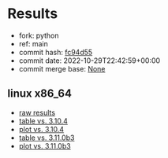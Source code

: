 # Results

- fork: python
- ref: main
- commit hash: [fc94d55](https://github.com/python/cpython/commit/fc94d55)
- commit date: 2022-10-29T22:42:59+00:00
- commit merge base: [None](https://github.com/python/cpython/commit/None)

## linux x86_64

- [raw results](bm-20221029-linux-x86_64-python-main-3.12.0a2+-fc94d55.json)
- [table vs. 3.10.4](bm-20221029-linux-x86_64-python-main-3.12.0a2+-fc94d55-vs-3.10.4.md)
- [plot vs. 3.10.4](bm-20221029-linux-x86_64-python-main-3.12.0a2+-fc94d55-vs-3.10.4.png)
- [table vs. 3.11.0b3](bm-20221029-linux-x86_64-python-main-3.12.0a2+-fc94d55-vs-3.11.0b3.md)
- [plot vs. 3.11.0b3](bm-20221029-linux-x86_64-python-main-3.12.0a2+-fc94d55-vs-3.11.0b3.png)

